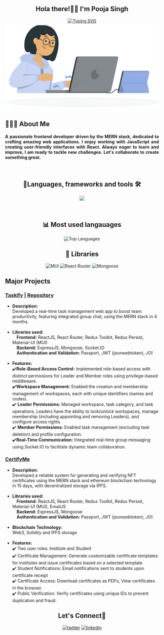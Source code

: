 <div align="center">
  <h2>Hola there!👋🏻 I'm Pooja Singh</h2>
 <a href="https://git.io/typing-svg"><img src="https://readme-typing-svg.demolab.com?font=Fira+Code&weight=500&size=22&pause=1000&color=4EA5F2&width=435&lines=Passionate+Frontend+Web+Developer" alt="Typing SVG" /></a>
  <div align="center">
     <img src="https://raw.githubusercontent.com/Pooja-so/Pooja-so/main/images/Girl%20Coding.jpeg" alt="Coding"/>
  </div>
</div>
<section>
  <h2>👩🏻‍💻 About Me</h2>
  <h4 align="justify">A passionate frontend developer driven by the MERN stack, dedicated to crafting amazing web applications. I enjoy working with JavaScript and creating user-friendly interfaces with React. Always eager to learn and improve, I am ready to tackle new challenges. Let's collaborate to create something great.</h4>
</section>
<br/>
<section align="center">
  <h2>🚀Languages, frameworks and tools 🛠️ </h2>
  <p>
    <img src="https://skillicons.dev/icons?i=html,css,js,react,redux,nodejs,express,mongodb,postman" />
  </a>
</p>
</section>
<br/>
<section align="center">
   <h2>📊 Most used langauages </h2>
  <p>
  <img src="https://github-readme-stats.vercel.app/api/top-langs/?username=Pooja-so&hide=c%23,c,typescript,c%2B%2B&theme=dark&card_width=400" alt="Top Languages" />
 </p>
</section>
<section align="center">
  <h2>📑 Libraries </h2>
  <img alt="MUI" src="https://img.shields.io/badge/MUI-%230081CB.svg?style=for-the-badge&logo=mui&logoColor=white"/> 
  <img alt="React Router" src="https://img.shields.io/badge/React_Router-CA4245?style=for-the-badge&logo=react-router&logoColor=white"/>
  <img alt="Mongoose" src="https://img.shields.io/badge/Mongoose-F04D35.svg?style=for-the-badge&logo=Mongoose&logoColor=white"/>
</section>
<section>
  <h2>Major Projects</h2>
 <div>
   <h3><a href="https://taskifyteam.netlify.app/">Taskify</a> | <a href="https://github.com/KhushiiVora/Taskify">Repository</a></h3>
   <p>
     <ul>
      <li><b>Description:</b>
       <br/>Developed a real-time task management web app to boost team productivity, featuring integrated group chat, using the MERN stack in 4 months.
       </li>
       <br/>
       <li><b>Libraries used:</b>
       <br/>&emsp;<b>Frontend:</b> ReactJS, React Router, Redux Toolkit, Redux Persist, Material-UI (MUI)
       <br/>&emsp;<b>Backend:</b> ExpressJS, Mongoose, Socket.IO
       <br/>&emsp;<b>Authentication and Validation:</b> Passport, JWT (jsonwebtoken), JOI
       </li>
       <br/>
       <li><b>Features:</b>
         <br/>✔️<b>Role-Based Access Control:</b> Implemented role-based access with distinct permissions for Leader and Member roles using privilege-based middleware.
         <br/>✔️<b>Workspace Management:</b> Enabled the creation and membership management of workspaces, each with unique identifiers (names and codes).
         <br/>✔️ <b>Leader Permissions:</b> Managed workspace, task category, and task operations. Leaders have the ability to lock/unlock workspaces, manage membership (including appointing and removing Leaders), and configure access rights.
         <br/>✔️ <b>Member Permissions:</b> Enabled task management (excluding task deletion) and profile configuration.
         <br/>✔️<b>Real-Time Communication:</b> Integrated real-time group messaging using Socket.IO to facilitate dynamic team collaboration.
       </li>
     </ul>
   </p>
 </div>
  <div>
    <h3><a href="https://github.com/KhushiiVora/MiniProject">CertifyMe</a></h3>
    <p>
     <ul>
       <li><b>Description:</b>
       <br/>Developed a reliable system for generating and verifying NFT certificates using the MERN stack and ethereum blockchain technology in 15 days, with decentralized storage via IPFS.
       </li>
       <br/>
       <li><b>Libraries used:</b>
       <br/>&emsp;<b>Frontend:</b> ReactJS, React Router, Redux Toolkit, Redux Persist, Material-UI (MUI), EmailJS
       <br/>&emsp;<b>Backend:</b> ExpressJS, Mongoose
       <br/>&emsp;<b>Authentication and Validation:</b> Passport, JWT (jsonwebtoken), JOI
       </li>
       <br/>
       <li><b>Blockchain Technology:</b>
       <br/>Web3, Solidity and IPFS storage
       </li><br/>
       <li><b>Features:</b>
         <br/>✔️ Two user roles: Institute and Student
         <br/>✔️ Certificate Management: Generate customizable certificate templates for institutes and issue certificates based on a selected template
         <br/>✔️ Student Notifications: Email notifications sent to students upon certificate receipt
         <br/>✔️ Certificate Access: Download certificates as PDFs, View certificates in the browser.
         <br/>✔️ Public Verification: Verify certificates using unique IDs to prevent duplication and fraud.
       </li>
     </ul>
   </p>
  </div>
</section>
<section align="center">
  <h2>Let's Connect🤝</h2>
  <a href="https://x.com/PoojaSingh294"><img alt="twitter" src="https://skillicons.dev/icons?i=twitter" /></a>
  <a href="https://www.linkedin.com/in/pooja-singh-400a64253/"><img alt="linkedin" src="https://skillicons.dev/icons?i=linkedin"/></a>
</section>

<!--
**Pooja-so/Pooja-so** is a ✨ _special_ ✨ repository because its `README.md` (this file) appears on your GitHub profile.

Here are some ideas to get you started:

- 🔭 I’m currently working on ...
- 🌱 I’m currently learning ...
- 👯 I’m looking to collaborate on ...
- 🤔 I’m looking for help with ...
- 💬 Ask me about ...
- 📫 How to reach me: ...
- 😄 Pronouns: ...
- ⚡ Fun fact: ...
-->
